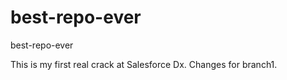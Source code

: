 # best-repo-ever
best-repo-ever

This is my first real crack at Salesforce Dx. 
Changes for branch1.